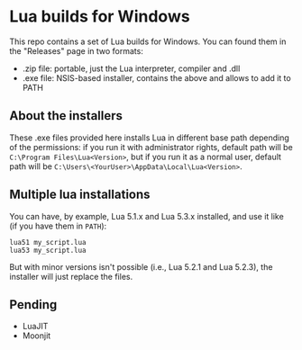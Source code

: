 # Lua builds for Windows

This repo contains a set of Lua builds for Windows. You can found them in the "Releases" page in two formats:

  * .zip file: portable, just the Lua interpreter, compiler and .dll
  * .exe file: NSIS-based installer, contains the above and allows to add it to PATH

## About the installers

These .exe files provided here installs Lua in different base path depending of the permissions: if you run it with administrator rights, default path will be `C:\Program Files\Lua<Version>`, but if you run it as a normal user, default path will be `C:\Users\<YourUser>\AppData\Local\Lua<Version>`.

## Multiple lua installations

You can have, by example, Lua 5.1.x and Lua 5.3.x installed, and use it like (if you have them in `PATH`):

```
lua51 my_script.lua
lua53 my_script.lua
```

But with minor versions isn't possible (i.e., Lua 5.2.1 and Lua 5.2.3), the installer will just replace the files.

## Pending

 - LuaJIT
 - Moonjit